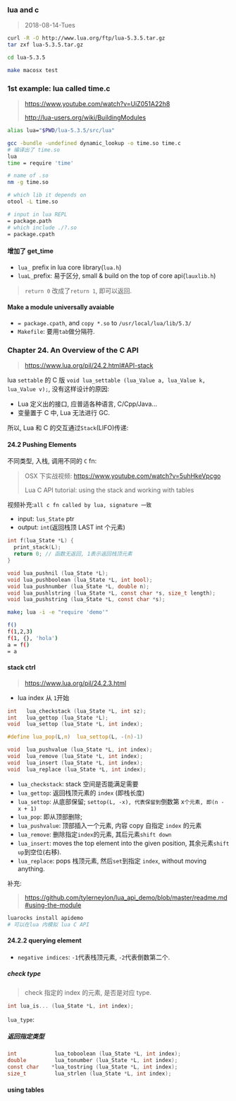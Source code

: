 ### lua and c

> 2018-08-14-Tues

```sh
curl -R -O http://www.lua.org/ftp/lua-5.3.5.tar.gz
tar zxf lua-5.3.5.tar.gz

cd lua-5.3.5

make macosx test
```

### 1st example: lua called time.c

> https://www.youtube.com/watch?v=UiZ051A22h8
>
> http://lua-users.org/wiki/BuildingModules

```sh
alias lua="$PWD/lua-5.3.5/src/lua"

gcc -bundle -undefined dynamic_lookup -o time.so time.c
# 编译出了 time.so
lua
time = require 'time'
```

```sh
# name of .so
nm -g time.so

# which lib it depends on
otool -L time.so

# input in lua REPL
= package.path
# which include ./?.so
= package.cpath
```

#### 增加了 get_time

- `lua_` prefix in lua core library(`lua.h`)
- `luaL_`prefix: 易于区分, small & build on the top of core api(`lauxlib.h`)

> `return 0` 改成了`return 1`, 即可以返回.

#### Make a module universally avaiable

- `= package.cpath`, and `copy *.so` to `/usr/local/lua/lib/5.3/`
- `Makefile`: 要用`tab`做分隔符.

### Chapter 24. An Overview of the C API

> https://www.lua.org/pil/24.2.html#API-stack

lua `settable` 的 C 版 `void lua_settable (lua_Value a, lua_Value k, lua_Value v);`, 没有这样设计的原因:

- Lua 定义出的接口, 应普适各种语言, C/Cpp/Java...
- 变量置于 C 中, Lua 无法进行 GC.

所以, Lua 和 C 的交互通过`Stack`(LIFO)传递:

#### 24.2 Pushing Elements

不同类型, 入栈, 调用不同的 `C` fn:

> OSX 下实战视频: https://www.youtube.com/watch?v=5uhHkeVpcgo
>
> Lua C API tutorial: using the stack and working with tables

视频补充:`all c fn called by lua, signature 一致`

- input: `lus_State` ptr
- output: `int`(返回栈顶 LAST int 个元素)

```c
int f(lua_State *L) {
  print_stack(L);
  return 0; // 函数无返回, 1表示返回栈顶元素
}

void lua_pushnil (lua_State *L);
void lua_pushboolean (lua_State *L, int bool);
void lua_pushnumber (lua_State *L, double n);
void lua_pushlstring (lua_State *L, const char *s, size_t length);
void lua_pushstring (lua_State *L, const char *s);
```

```sh
make; lua -i -e "require 'demo'"

f()
f(1,2,3)
f(1, {}, 'hola')
a = f()
= a
```

#### stack ctrl

> https://www.lua.org/pil/24.2.3.html

- lua index 从 `1`开始

```c
int   lua_checkstack (lua_State *L, int sz);
int   lua_gettop (lua_State *L);
void  lua_settop (lua_State *L, int index);

#define lua_pop(L,n)  lua_settop(L, -(n)-1)

void  lua_pushvalue (lua_State *L, int index);
void  lua_remove (lua_State *L, int index);
void  lua_insert (lua_State *L, int index);
void  lua_replace (lua_State *L, int index);
```

- `lua_checkstack`: stack 空间是否能满足需要
- `lua_gettop`: 返回栈顶元素的 `index` (即栈长度)
- `lua_settop`: 从底部保留; `settop(L, -x), 代表保留到`倒数第 x`个元素, 即(n - x + 1)`
- `lua_pop`: 即从顶部删除;
- `lua_pushvalue`: 顶部插入一个元素, 内容 copy 自指定 `index` 的元素
- `lua_remove`: 删除指定`index`的元素, 其后元素`shift down`
- `lua_insert`: moves the top element into the given position, 其余元素`shift up`到空位(右移).
- `lua_replace`: pops 栈顶元素, 然后`set`到指定 `index`, without moving anything.

补充:

> https://github.com/tylerneylon/lua_api_demo/blob/master/readme.md#using-the-module

```sh
luarocks install apidemo
# 可以在lua 内模拟 lua C API
```

#### 24.2.2 querying element

- `negative indices`: `-1`代表栈顶元素, `-2`代表倒数第二个.

##### check type

> check 指定的 index 的元素, 是否是对应 type.

```c
int lua_is... (lua_State *L, int index);
```

`lua_type`:

##### 返回指定类型

```c
int            lua_toboolean (lua_State *L, int index);
double         lua_tonumber (lua_State *L, int index);
const char    *lua_tostring (lua_State *L, int index);
size_t         lua_strlen (lua_State *L, int index);
```

#### using tables
